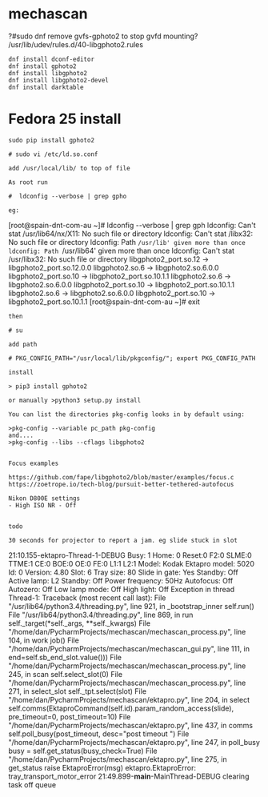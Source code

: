 mechascan
=========

?#sudo dnf remove gvfs-gphoto2 to stop gvfd mounting?
/usr/lib/udev/rules.d/40-libgphoto2.rules


```
dnf install dconf-editor
dnf install gphoto2
dnf install libgphoto2
dnf install libgphoto2-devel
dnf install darktable
```

# Fedora 25 install


```sudo pip3 install exifread
sudo pip install gphoto2

# sudo vi /etc/ld.so.conf

add /usr/local/lib/ to top of file 

As root run
 
#  ldconfig --verbose | grep gpho

eg:
```
[root@spain-dnt-com-au ~]# ldconfig --verbose | grep gph
ldconfig: Can't stat /usr/lib64/nx/X11: No such file or directory
ldconfig: Can't stat /libx32: No such file or directory
ldconfig: Path `/usr/lib' given more than once
ldconfig: Path `/usr/lib64' given more than once
ldconfig: Can't stat /usr/libx32: No such file or directory
	libgphoto2_port.so.12 -> libgphoto2_port.so.12.0.0
	libgphoto2.so.6 -> libgphoto2.so.6.0.0
	libgphoto2_port.so.10 -> libgphoto2_port.so.10.1.1
	libgphoto2.so.6 -> libgphoto2.so.6.0.0
	libgphoto2_port.so.10 -> libgphoto2_port.so.10.1.1
	libgphoto2.so.6 -> libgphoto2.so.6.0.0
	libgphoto2_port.so.10 -> libgphoto2_port.so.10.1.1
[root@spain-dnt-com-au ~]# exit
```
then 

# su

add path 

# PKG_CONFIG_PATH="/usr/local/lib/pkgconfig/"; export PKG_CONFIG_PATH

install 

> pip3 install gphoto2

or manually >python3 setup.py install

You can list the directories pkg-config looks in by default using:

>pkg-config --variable pc_path pkg-config
and....
>pkg-config --libs --cflags libgphoto2


Focus examples

https://github.com/fape/libgphoto2/blob/master/examples/focus.c
https://zoetrope.io/tech-blog/pursuit-better-tethered-autofocus

Nikon D800E settings
- High ISO NR - Off


todo

30 seconds for projector to report a jam. eg slide stuck in slot
```
21:10.155-ektapro-Thread-1-DEBUG Busy: 1 Home: 0 Reset:0 F2:0 SLME:0 TTME:1 CE:0 BOE:0 OE:0 FE:0 L1:1 L2:1
 Model: Kodak Ektapro model: 5020 Id: 0 Version: 4.80 Slot: 6 Tray size: 80 Slide in gate: Yes Standby: Off Active lamp: L2 Standby: Off Power frequency: 50Hz Autofocus: Off Autozero: Off Low lamp mode: Off High light: Off
Exception in thread Thread-1:
Traceback (most recent call last):
  File "/usr/lib64/python3.4/threading.py", line 921, in _bootstrap_inner
    self.run()
  File "/usr/lib64/python3.4/threading.py", line 869, in run
    self._target(*self._args, **self._kwargs)
  File "/home/dan/PycharmProjects/mechascan/mechascan_process.py", line 104, in work
    job()
  File "/home/dan/PycharmProjects/mechascan/mechascan_gui.py", line 111, in <lambda>
    end=self.sb_end_slot.value()))
  File "/home/dan/PycharmProjects/mechascan/mechascan_process.py", line 245, in scan
    self.select_slot(0)
  File "/home/dan/PycharmProjects/mechascan/mechascan_process.py", line 271, in select_slot
    self._tpt.select(slot)
  File "/home/dan/PycharmProjects/mechascan/ektapro.py", line 204, in select
    self.comms(EktaproCommand(self.id).param_random_access(slide), pre_timeout=0, post_timeout=10)
  File "/home/dan/PycharmProjects/mechascan/ektapro.py", line 437, in comms
    self.poll_busy(post_timeout, desc="post timeout ")
  File "/home/dan/PycharmProjects/mechascan/ektapro.py", line 247, in poll_busy
    busy = self.get_status(busy_check=True)
  File "/home/dan/PycharmProjects/mechascan/ektapro.py", line 275, in get_status
    raise EktaproError(msg)
ektapro.EktaproError: tray_transport_motor_error
21:49.899-__main__-MainThread-DEBUG clearing task off queue
```









